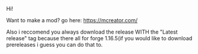 Hi!

Want to make a mod? go here: https://mcreator.com/

Also i reccomend you always download the release WITH the "Latest release" tag because there all for forge 1.16.5(if you would like to download prereleases i guess you can do that to.
